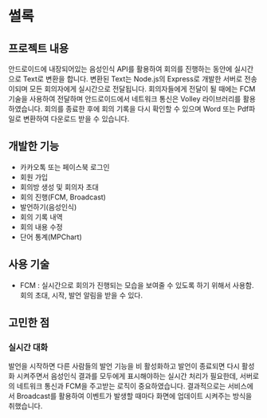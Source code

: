 # 썰록

## 프로젝트 내용

안드로이드에 내장되어있는 음성인식 API를 활용하여 회의를 진행하는 동안에 실시간으로 Text로 변환을 합니다. 변환된 Text는 Node.js의 Express로 개발한 서버로 전송이되며 모든 회의자에게 실시간으로 전달됩니다. 회의자들에게 전달이 될 때에는 FCM기술을 사용하여 전달하며 안드로이드에서 네트워크 통신은 Volley 라이브러리를 활용하였습니다. 회의를 종료한 후에 회의 기록을 다시 확인할 수 있으며 Word 또는 Pdf파일로 변환하여 다운로드 받을 수 있습니다.

## 개발한 기능

- 카카오톡 또는 페이스북 로그인
- 회원 가입
- 회의방 생성 및 회의자 초대
- 회의 진행(FCM, Broadcast)
- 발언하기(음성인식)
- 회의 기록 내역
- 회의 내용 수정
- 단어 통계(MPChart)

## 사용 기술

- FCM : 실시간으로 회의가 진행되는 모습을 보여줄 수 있도록 하기 위해서 사용함. 회의 초대, 시작, 발언 알림을 받을 수 있다.

## 고민한 점

### 실시간 대화

발언을 시작하면 다른 사람들의 발언 기능을 비 활성화하고 발언이 종료되면 다시 활성화 시켜주면서 음성인식 결과를 모두에게 표시해야하는 실시간 처리가 필요한데, 서버로의 네트워크 통신과 FCM을 주고받는 로직이 중요하였습니다. 결과적으로는 서비스에서 Broadcast를 활용하여 이벤트가 발생할 때마다 화면에 업데이트 시켜주는 방식을 취했습니다.